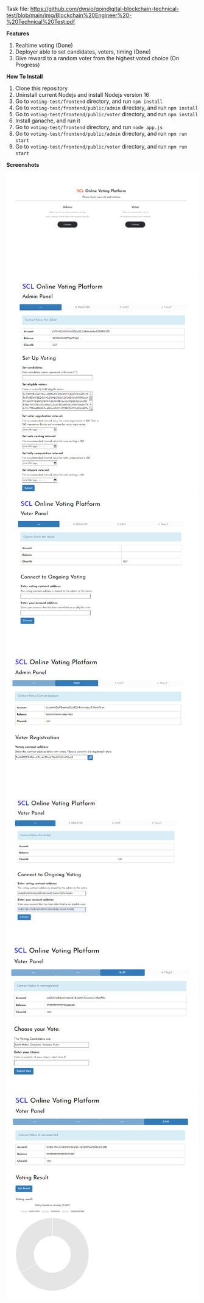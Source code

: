 Task file:
https://github.com/dwsio/qoindigital-blockchain-technical-test/blob/main/img/Blockchain%20Engineer%20-%20Technical%20Test.pdf


**Features**

1. Realtime voting (Done)
2. Deployer able to set candidates, voters, timing (Done)
3. Give reward to a random voter from the highest voted choice (On Progress)



**How To Install**

1. Clone this repository
2. Uninstall current Nodejs and install Nodejs version 16
3. Go to `voting-test/frontend` directory, and run `npm install`
4. Go to `voting-test/frontend/public/admin` directory, and run `npm install`
5. Go to `voting-test/frontend/public/voter` directory, and run `npm install`
6. Install ganache, and run it
7. Go to `voting-test/frontend` directory, and run `node app.js`
8. Go to `voting-test/frontend/public/admin` directory, and run `npm run start`
9. Go to `voting-test/frontend/public/voter` directory, and run `npm run start`



**Screenshots**

![ALT](img/1.png)
![ALT](img/2.png)
![ALT](img/3.png)
![ALT](img/4.png)
![ALT](img/5.png)
![ALT](img/6.png)
![ALT](img/7.png)
